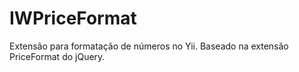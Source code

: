IWPriceFormat
=============

Extensão para formatação de números no Yii. Baseado na extensão PriceFormat do jQuery.
